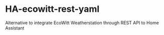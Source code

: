 # HA-ecowitt-rest-yaml
Alternative to integrate EcoWitt Weatherstation through REST API to Home Assistant
